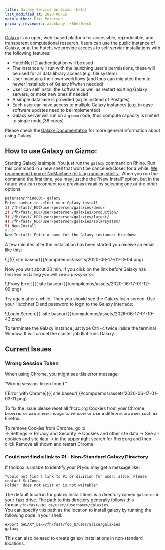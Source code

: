 ```yaml
---
title: Galaxy Service on Gizmo (beta)
last_modified_at: 2020-06-16
main_author: Dirk Petersen
primary_reviewers: atombaby, k8hertweck
---
```


[Galaxy](https://usegalaxy.org/) is an open, web-based platform for accessible, reproducible, and transparent computational research. Users can use the public instance of Galaxy, or at the Hutch, we provide acccess to self service installations with the following features:

- HutchNet ID authentication will be used 
- The instance will run with the launching user's permissions, these will be used for all data library access (e.g. file system)
- User maintains their own workflows (and thus can migratee them to newer installation of Galaxy if/when needed)
- User can self install the software as well as restart existing Galaxy servers, or make new ones if needed
- A simple database is provided (sqlite instead of Postgres)
- Each user can have access to multiple Galaxy instances (e.g. in case software updates need to be implemented)
- Galaxy server will run on a `gizmo` node, thus compute capacity is limited to single node (36 cores)


Please check the [Galaxy Documentation](https://docs.galaxyproject.org/) for more general information about using Galaxy.  


## How to use Galaxy on Gizmo:

Starting Galaxy is simple. You just run the `galaxy` command on Rhino. Run this command in a new shell that won't be canceled/closed for a while. [We recommend tmux or NoMachine for long running shells.](/scicomputing/access_methods/). When you run the command the first time, you may just the the "New Install" option, but in the future you can reconnect to a previous install by selecting one of the other options.  

```bash
petersen@rhino03:~ galaxy
Enter number to select your Galaxy install
1) /fh/fast/_HDC/user/petersen/galaxies/demo/
2) /fh/fast/_HDC/user/petersen/galaxies/production/
3) /fh/fast/_HDC/user/petersen/galaxies/latest/
4) /fh/fast/_HDC/user/petersen/galaxies/solarsystem/
5) New-Install
#? 5
New Install: Enter a name for the Galaxy instance: brandnew
```

A few minutes after the installation has been started you receive an email like this:

![]({{ site.baseurl }}/compdemos/assets/2020-06-17-01-10-04.png)

Now you wait about 30 min. If you click on the link before Galaxy has finished installing you will see a proxy error: 

![Proxy Error]({{ site.baseurl }}/compdemos/assets/2020-06-17-01-12-09.png)


Try again after a while. Then you should see the Galaxy login screen. Use your HutchnetID and password to login to the Galaxy interface:

![Login Screen]({{ site.baseurl }}/compdemos/assets/2020-06-17-01-19-43.png)


To terminate the Galaxy instance just type Ctrl+c twice inside the terminal Window. It will cancel the cluster job that runs Galaxy. 


## Current Issues

### Wrong Session Token

When using Chrome, you might see this error message:

"Wrong session Token found." 

![Error with Chrome]({{ site.baseurl }}/compdemos/assets/2020-06-17-01-03-11.png)

To fix the issue please reset all fhcrc.org Cookies from your Chrome browser or use a new incognito window or use a different browser such as Firefox.

To remove Cookies from Chrome, go to   
-> Settings -> Privacy and Security 
-> Cookies and other site data
-> See all cookies and site data 
-> in the upper right search for fhcrc.org
and then click Remove all shown and restart Chrome

### Could not find a link to PI - Non-Standard Galaxy Directory

If toolbox is unable to identify your PI you may get a message like:

```
"Could not find a link to PI or division for user: alice. Please contact SciComp.
Folder  does not exist or is not writable"
```

The default location for galaxy installations is a directory named `galaxies` in your `fast` drive.
The path to this directory generally follows this format:`/fh/fast/<pi_d>/user/<username>/galaxies`.  
You can specify this path as the location to install galaxy by running the following code in your shell:

```
export GALAXY_DIR=/fh/fast/foo_b/user/alice/galaxies
galaxy
```

This can also be used to create galaxy installations in non-standard locations.
